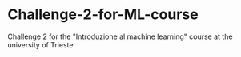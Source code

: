 # Challenge-2-for-ML-course
Challenge 2 for the "Introduzione al machine learning" course at the university of Trieste.
